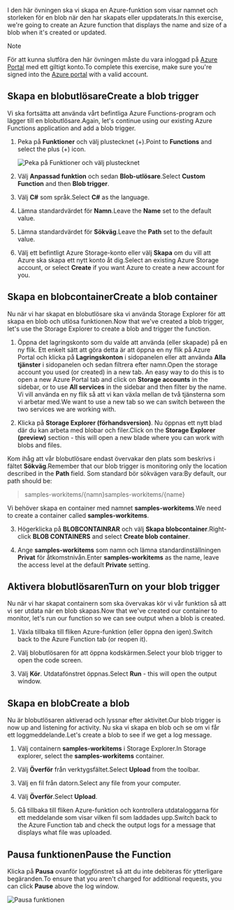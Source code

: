 <span data-ttu-id="e3037-101">I den här övningen ska vi skapa en Azure-funktion som visar namnet och storleken för en blob när den har skapats eller uppdaterats.</span><span class="sxs-lookup"><span data-stu-id="e3037-101">In this exercise, we're going to create an Azure function that displays the name and size of a blob when it's created or updated.</span></span> 

> [!NOTE]
> <span data-ttu-id="e3037-102">För att kunna slutföra den här övningen måste du vara inloggad på [Azure Portal](https://portal.azure.com?azure-portal=true) med ett giltigt konto.</span><span class="sxs-lookup"><span data-stu-id="e3037-102">To complete this exercise, make sure you're signed into the [Azure portal](https://portal.azure.com?azure-portal=true) with a valid account.</span></span>

## <a name="create-a-blob-trigger"></a><span data-ttu-id="e3037-103">Skapa en blobutlösare</span><span class="sxs-lookup"><span data-stu-id="e3037-103">Create a blob trigger</span></span>

<span data-ttu-id="e3037-104">Vi ska fortsätta att använda vårt befintliga Azure Functions-program och lägger till en blobutlösare.</span><span class="sxs-lookup"><span data-stu-id="e3037-104">Again, let's continue using our existing Azure Functions application and add a blob trigger.</span></span>

1. <span data-ttu-id="e3037-105">Peka på **Funktioner** och välj plustecknet (+).</span><span class="sxs-lookup"><span data-stu-id="e3037-105">Point to **Functions** and select the plus (+) icon.</span></span>

    ![Peka på Funktioner och välj plustecknet](../media-drafts/4-hover-function.png)

2. <span data-ttu-id="e3037-107">Välj **Anpassad funktion** och sedan **Blob-utlösare**.</span><span class="sxs-lookup"><span data-stu-id="e3037-107">Select **Custom Function** and then **Blob trigger**.</span></span>

3. <span data-ttu-id="e3037-108">Välj **C#** som språk.</span><span class="sxs-lookup"><span data-stu-id="e3037-108">Select **C#** as the language.</span></span> 

4. <span data-ttu-id="e3037-109">Lämna standardvärdet för **Namn**.</span><span class="sxs-lookup"><span data-stu-id="e3037-109">Leave the **Name** set to the default value.</span></span>

5. <span data-ttu-id="e3037-110">Lämna standardvärdet för **Sökväg**.</span><span class="sxs-lookup"><span data-stu-id="e3037-110">Leave the **Path** set to the default value.</span></span>

6. <span data-ttu-id="e3037-111">Välj ett befintligt Azure Storage-konto eller välj **Skapa** om du vill att Azure ska skapa ett nytt konto åt dig.</span><span class="sxs-lookup"><span data-stu-id="e3037-111">Select an existing Azure Storage account, or select **Create** if you want Azure to create a new account for you.</span></span>

## <a name="create-a-blob-container"></a><span data-ttu-id="e3037-112">Skapa en blobcontainer</span><span class="sxs-lookup"><span data-stu-id="e3037-112">Create a blob container</span></span>

<span data-ttu-id="e3037-113">Nu när vi har skapat en blobutlösare ska vi använda Storage Explorer för att skapa en blob och utlösa funktionen.</span><span class="sxs-lookup"><span data-stu-id="e3037-113">Now that we've created a blob trigger, let's use the Storage Explorer to create a blob and trigger the function.</span></span>

1. <span data-ttu-id="e3037-114">Öppna det lagringskonto som du valde att använda (eller skapade) på en ny flik. Ett enkelt sätt att göra detta är att öppna en ny flik på Azure Portal och klicka på **Lagringskonton** i sidopanelen eller att använda **Alla tjänster** i sidopanelen och sedan filtrera efter namn.</span><span class="sxs-lookup"><span data-stu-id="e3037-114">Open the storage account you used (or created) in a new tab. An easy way to do this is to open a new Azure Portal tab and click on **Storage accounts** in the sidebar, or to use **All services** in the sidebar and then filter by the name.</span></span> <span data-ttu-id="e3037-115">Vi vill använda en ny flik så att vi kan växla mellan de två tjänsterna som vi arbetar med.</span><span class="sxs-lookup"><span data-stu-id="e3037-115">We want to use a new tab so we can switch between the two services we are working with.</span></span>

2. <span data-ttu-id="e3037-116">Klicka på **Storage Explorer (förhandsversion)**. Nu öppnas ett nytt blad där du kan arbeta med blobar och filer.</span><span class="sxs-lookup"><span data-stu-id="e3037-116">Click on the **Storage Explorer (preview)** section - this will open a new blade where you can work with blobs and files.</span></span>

<span data-ttu-id="e3037-117">Kom ihåg att vår blobutlösare endast övervakar den plats som beskrivs i fältet **Sökväg**.</span><span class="sxs-lookup"><span data-stu-id="e3037-117">Remember that our blob trigger is monitoring only the location described in the **Path** field.</span></span> <span data-ttu-id="e3037-118">Som standard bör sökvägen vara:</span><span class="sxs-lookup"><span data-stu-id="e3037-118">By default, our path should be:</span></span>

> <span data-ttu-id="e3037-119">samples-workitems/{namn}</span><span class="sxs-lookup"><span data-stu-id="e3037-119">samples-workitems/{name}</span></span>

<span data-ttu-id="e3037-120">Vi behöver skapa en container med namnet **samples-workitems**.</span><span class="sxs-lookup"><span data-stu-id="e3037-120">We need to create a container called **samples-workitems**.</span></span>

3. <span data-ttu-id="e3037-121">Högerklicka på **BLOBCONTAINRAR** och välj **Skapa blobcontainer**.</span><span class="sxs-lookup"><span data-stu-id="e3037-121">Right-click **BLOB CONTAINERS** and select **Create blob container**.</span></span>

4. <span data-ttu-id="e3037-122">Ange **samples-workitems** som namn och lämna standardinställningen **Privat** för åtkomstnivån.</span><span class="sxs-lookup"><span data-stu-id="e3037-122">Enter **samples-workitems** as the name, leave the access level at the default **Private** setting.</span></span>

## <a name="turn-on-your-blob-trigger"></a><span data-ttu-id="e3037-123">Aktivera blobutlösaren</span><span class="sxs-lookup"><span data-stu-id="e3037-123">Turn on your blob trigger</span></span>

<span data-ttu-id="e3037-124">Nu när vi har skapat containern som ska övervakas kör vi vår funktion så att vi ser utdata när en blob skapas.</span><span class="sxs-lookup"><span data-stu-id="e3037-124">Now that we've created our container to monitor, let's run our function so we can see output when a blob is created.</span></span>

1. <span data-ttu-id="e3037-125">Växla tillbaka till fliken Azure-funktion (eller öppna den igen).</span><span class="sxs-lookup"><span data-stu-id="e3037-125">Switch back to the Azure Function tab (or reopen it).</span></span>

2. <span data-ttu-id="e3037-126">Välj blobutlösaren för att öppna kodskärmen.</span><span class="sxs-lookup"><span data-stu-id="e3037-126">Select your blob trigger to open the code screen.</span></span>

3. <span data-ttu-id="e3037-127">Välj **Kör**. Utdatafönstret öppnas.</span><span class="sxs-lookup"><span data-stu-id="e3037-127">Select **Run** - this will open the output window.</span></span>

## <a name="create-a-blob"></a><span data-ttu-id="e3037-128">Skapa en blob</span><span class="sxs-lookup"><span data-stu-id="e3037-128">Create a blob</span></span>

<span data-ttu-id="e3037-129">Nu är blobutlösaren aktiverad och lyssnar efter aktivitet.</span><span class="sxs-lookup"><span data-stu-id="e3037-129">Our blob trigger is now up and listening for activity.</span></span> <span data-ttu-id="e3037-130">Nu ska vi skapa en blob och se om vi får ett loggmeddelande.</span><span class="sxs-lookup"><span data-stu-id="e3037-130">Let's create a blob to see if we get a log message.</span></span>

1. <span data-ttu-id="e3037-131">Välj containern **samples-workitems** i Storage Explorer.</span><span class="sxs-lookup"><span data-stu-id="e3037-131">In Storage explorer, select the **samples-workitems** container.</span></span>

2. <span data-ttu-id="e3037-132">Välj **Överför** från verktygsfältet.</span><span class="sxs-lookup"><span data-stu-id="e3037-132">Select **Upload** from the toolbar.</span></span>

3. <span data-ttu-id="e3037-133">Välj en fil från datorn.</span><span class="sxs-lookup"><span data-stu-id="e3037-133">Select any file from your computer.</span></span>

4. <span data-ttu-id="e3037-134">Välj **Överför**.</span><span class="sxs-lookup"><span data-stu-id="e3037-134">Select **Upload**.</span></span>

5. <span data-ttu-id="e3037-135">Gå tillbaka till fliken Azure-funktion och kontrollera utdataloggarna för ett meddelande som visar vilken fil som laddades upp.</span><span class="sxs-lookup"><span data-stu-id="e3037-135">Switch back to the Azure Function tab and check the output logs for a message that displays what file was uploaded.</span></span>

## <a name="pause-the-function"></a><span data-ttu-id="e3037-136">Pausa funktionen</span><span class="sxs-lookup"><span data-stu-id="e3037-136">Pause the Function</span></span>

<span data-ttu-id="e3037-137">Klicka på **Pausa** ovanför loggfönstret så att du inte debiteras för ytterligare begäranden.</span><span class="sxs-lookup"><span data-stu-id="e3037-137">To ensure that you aren't charged for additional requests, you can click **Pause** above the log window.</span></span>

![Pausa funktionen](../media-drafts/4-pause-timer.png)


